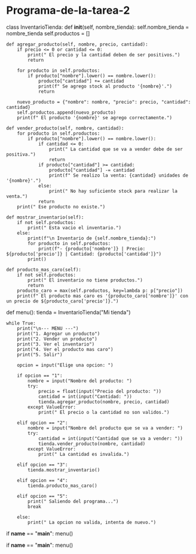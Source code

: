 # Programa-de-la-tarea-2
  class InventarioTienda:
    def __init__(self, nombre_tienda):
        self.nombre_tienda = nombre_tienda
        self.productos = []

    def agregar_producto(self, nombre, precio, cantidad):
        if precio <= 0 or cantidad <= 0:
            print(" El precio y la cantidad deben de ser positivos.")
            return
        
        for producto in self.productos:
            if producto["nombre"].lower() == nombre.lower():
                producto["cantidad"] += cantidad
                print(f" Se agrego stock al producto '{nombre}'.")
                return
        
        nuevo_producto = {"nombre": nombre, "precio": precio, "cantidad": cantidad}
        self.productos.append(nuevo_producto)
        print(f" El producto '{nombre}' se agrego correctamente.")

    def vender_producto(self, nombre, cantidad):
        for producto in self.productos:
            if producto["nombre"].lower() == nombre.lower():
                if cantidad <= 0:
                    print(" La cantidad que se va a vender debe de ser positiva.")
                    return
                if producto["cantidad"] >= cantidad:
                    producto["cantidad"] -= cantidad
                    print(f" Se realizo la venta: {cantidad} unidades de '{nombre}'.")
                else:
                    print(" No hay suficiente stock para realizar la venta.")
                return
        print(" Ese producto no existe.")

    def mostrar_inventario(self):
        if not self.productos:
            print(" Esta vacio el inventario.")
        else:
            print(f"\n Inventario de {self.nombre_tienda}:")
            for producto in self.productos:
                print(f"- {producto['nombre']} | Precio: ${producto['precio']} | Cantidad: {producto['cantidad']}")
            print()

    def producto_mas_caro(self):
        if not self.productos:
            print(" El inventario no tiene productos.")
            return
        producto_caro = max(self.productos, key=lambda p: p["precio"])
        print(f" El producto mas caro es '{producto_caro['nombre']}' con un precio de ${producto_caro['precio']}.")



def menu():
    tienda = InventarioTienda("Mi tienda")

    while True:
        print("\n--- MENU ---")
        print("1. Agregar un producto")
        print("2. Vender un producto")
        print("3. Ver el inventario")
        print("4. Ver el producto mas caro")
        print("5. Salir")

        opcion = input("Elige una opcion: ")

        if opcion == "1":
            nombre = input("Nombre del producto: ")
            try:
                precio = float(input("Precio del producto: "))
                cantidad = int(input("Cantidad: "))
                tienda.agregar_producto(nombre, precio, cantidad)
            except ValueError:
                print(" El precio o la cantidad no son validos.")

        elif opcion == "2":
            nombre = input("Nombre del producto que se va a vender: ")
            try:
                cantidad = int(input("Cantidad que se va a vender: "))
                tienda.vender_producto(nombre, cantidad)
            except ValueError:
                print(" La cantidad es invalida.")

        elif opcion == "3":
            tienda.mostrar_inventario()

        elif opcion == "4":
            tienda.producto_mas_caro()

        elif opcion == "5":
            print(" Saliendo del programa...")
            break

        else:
            print(" La opcion no valida, intenta de nuevo.")

if __name__ == "__main__":
    menu()


if __name__ == "__main__":
    menu()

